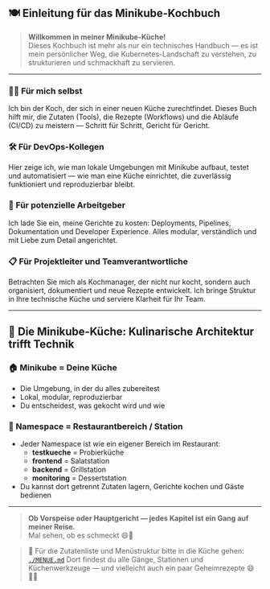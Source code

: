 [//]: # (00-EINLEITUNG.md)
## 🍽️ Einleitung für das Minikube-Kochbuch

> **Willkommen in meiner Minikube-Küche!**  
> Dieses Kochbuch ist mehr als nur ein technisches Handbuch — es ist mein persönlicher Weg, die Kubernetes-Landschaft zu verstehen, zu strukturieren und schmackhaft zu servieren.

---

### 👨‍🍳 Für mich selbst  
Ich bin der Koch, der sich in einer neuen Küche zurechtfindet. Dieses Buch hilft mir, die Zutaten (Tools), die Rezepte (Workflows) und die Abläufe (CI/CD) zu meistern — Schritt für Schritt, Gericht für Gericht.

### 🛠️ Für DevOps-Kollegen  
Hier zeige ich, wie man lokale Umgebungen mit Minikube aufbaut, testet und automatisiert — wie man eine Küche einrichtet, die zuverlässig funktioniert und reproduzierbar bleibt.

### 💼 Für potenzielle Arbeitgeber  
Ich lade Sie ein, meine Gerichte zu kosten: Deployments, Pipelines, Dokumentation und Developer Experience. Alles modular, verständlich und mit Liebe zum Detail angerichtet.

### 📋 Für Projektleiter und Teamverantwortliche  
Betrachten Sie mich als Kochmanager, der nicht nur kocht, sondern auch organisiert, dokumentiert und neue Rezepte entwickelt. Ich bringe Struktur in Ihre technische Küche und serviere Klarheit für Ihr Team.

---

## 🍳 Die Minikube-Küche: Kulinarische Architektur trifft Technik

### 🏠 Minikube = Deine Küche  
- Die Umgebung, in der du alles zubereitest  
- Lokal, modular, reproduzierbar  
- Du entscheidest, was gekocht wird und wie

### 🧭 Namespace = Restaurantbereich / Station  
- Jeder Namespace ist wie ein eigener Bereich im Restaurant:  
  - **testkueche** = Probierküche  
  - **frontend** = Salatstation  
  - **backend** = Grillstation  
  - **monitoring** = Dessertstation  
- Du kannst dort getrennt Zutaten lagern, Gerichte kochen und Gäste bedienen

---

> **Ob Vorspeise oder Hauptgericht — jedes Kapitel ist ein Gang auf meiner Reise.**  
> Mal sehen, ob es schmeckt 😄🍲

> 🔪 Für die Zutatenliste und Menüstruktur bitte in die Küche gehen: [`./MENUE.md`](MENUE.md) 
> Dort findest du alle Gänge, Stationen und Küchenwerkzeuge — und vielleicht auch ein paar Geheimrezepte 😄👨‍🍳
```
